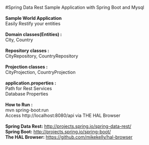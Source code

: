 #Spring Data Rest Sample Application with Spring Boot and Mysql<br />
<br />
**Sample World Application**<br />
Easily Restify your entities<br />
<br />
**Domain classes(Entities) :**<br />
City, Country<br />
<br />
**Repository classes :**<br />
CityRepository, CountryRepository<br />
<br />
**Projection classes :**<br />
CityProjection, CountryProjection<br />
<br />
**application.properties :**<br />
Path for Rest Services<br />
Database Properties<br />
<br />
**How to Run :**<br />
mvn spring-boot:run<br />
Access http://localhost:8080/api via THE HAL Browser<br /><br />
**Spring Data Rest:** http://projects.spring.io/spring-data-rest/<br />
**Spring Boot:** http://projects.spring.io/spring-boot/<br />
**The HAL Browser:** https://github.com/mikekelly/hal-browser<br />
<br />



